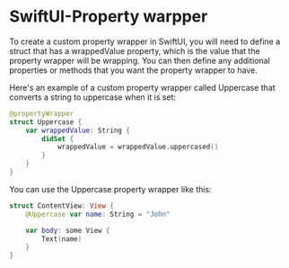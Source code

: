 # SwiftUI-Property warpper

To create a custom property wrapper in SwiftUI, you will need to define a struct that has a wrappedValue property, which is the value that the property wrapper will be wrapping. You can then define any additional properties or methods that you want the property wrapper to have.

Here's an example of a custom property wrapper called Uppercase that converts a string to uppercase when it is set:

```swift
@propertyWrapper
struct Uppercase {
    var wrappedValue: String {
        didSet {
            wrappedValue = wrappedValue.uppercased()
        }
    }
}
```

You can use the Uppercase property wrapper like this:

```swift
struct ContentView: View {
    @Uppercase var name: String = "John"

    var body: some View {
        Text(name)
    }
}

```
